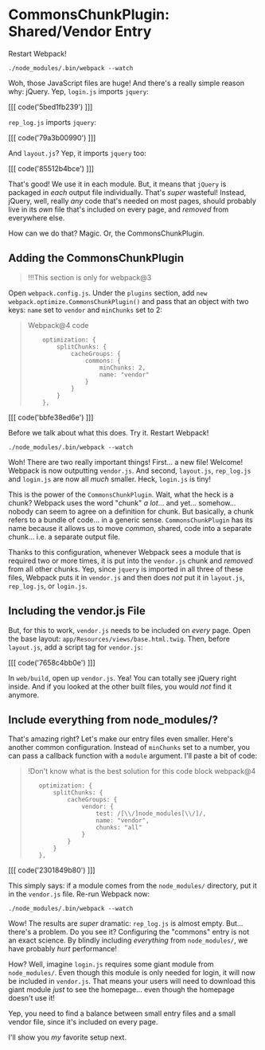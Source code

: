 # CommonsChunkPlugin: Shared/Vendor Entry

Restart Webpack!

```terminal-silent
./node_modules/.bin/webpack --watch
```

Woh, those JavaScript files are huge! And there's a really simple reason why:
jQuery. Yep, `login.js` imports `jquery`:

[[[ code('5bed1fb239') ]]]

`rep_log.js` imports `jquery`:

[[[ code('79a3b00990') ]]]

And `layout.js`? Yep, it imports `jquery` too:

[[[ code('85512b4bce') ]]]

That's good! We use it in each module. But, it means that `jQuery` is packaged in
*each* output file individually. That's *super* wasteful! Instead, jQuery, well,
really *any* code that's needed on most pages, should probably live in its *own*
file that's included on every page, and *removed* from everywhere else.

How can we do that? Magic. Or, the CommonsChunkPlugin.

## Adding the CommonsChunkPlugin

>!!!This section is only for webpack@3

Open `webpack.config.js`. Under the `plugins` section, add
`new webpack.optimize.CommonsChunkPlugin()` and pass that an object with two keys:
`name` set to `vendor` and `minChunks` set to 2:

> Webpack@4 code
> ```
>     optimization: {
>         splitChunks: {
>             cacheGroups: {
>                 commons: {
>                     minChunks: 2,
>                     name: "vendor"
>                 }
>             }
>         }
>     },
> ```

[[[ code('bbfe38ed6e') ]]]

Before we talk about what this does. Try it. Restart Webpack!

```terminal-silent
./node_modules/.bin/webpack --watch
```

Woh! There are two really important things! First... a new file! Welcome! Webpack
is now outputting `vendor.js`. And second, `layout.js`, `rep_log.js` and `login.js`
are now all *much* smaller. Heck, `login.js` is tiny!

This is the power of the `CommonsChunkPlugin`. Wait, what the heck is a chunk?
Webpack uses the word "chunk" *a lot*... and yet... somehow... nobody can seem to
agree on a definition for chunk. But basically, a chunk refers to a bundle of code...
in a generic sense. `CommonsChunkPlugin` has its name because it allows us to move
*common*, shared, code into a separate chunk... i.e. a separate output file.

Thanks to this configuration, whenever Webpack sees a module that is required two
or more times, it is put into the `vendor.js` chunk and *removed* from all other
chunks. Yep, since `jquery` is imported in all three of these files, Webpack puts
it in `vendor.js` and then does *not* put it in `layout.js`, `rep_log.js`, or `login.js`.

## Including the vendor.js File

But, for this to work, `vendor.js` needs to be included on *every* page. Open the
base layout: `app/Resources/views/base.html.twig`. Then, before `layout.js`, add
a script tag for `vendor.js`:

[[[ code('7658c4bb0e') ]]]

In `web/build`, open up `vendor.js`. Yea! You can totally see jQuery right inside.
And if you looked at the other built files, you would *not* find it anymore.

## Include everything from node_modules/?

That's amazing right? Let's make our entry files even smaller. Here's another
common configuration. Instead of `minChunks` set to a number, you can pass a callback
function with a `module` argument. I'll paste a bit of code:

>!Don't know what is the best solution for this code block webpack@4
>```
>    optimization: {
>        splitChunks: {
>            cacheGroups: {
>                vendor: {
>                    test: /[\\/]node_modules[\\/]/,
>                    name: "vendor",
>                    chunks: "all"
>                }
>            }
>        }
>    },
>```

[[[ code('2301849b80') ]]]

This simply says: if a module comes from the `node_modules/` directory, put it in
the `vendor.js` file. Re-run Webpack now:

```terminal-silent
./node_modules/.bin/webpack --watch
```

Wow! The results are *super* dramatic: `rep_log.js` is almost empty. But... there's
a problem. Do you see it? Configuring the "commons" entry is not an exact science.
By blindly including *everything* from `node_modules/`, we have probably *hurt*
performance!

How? Well, imagine `login.js` requires some giant module from `node_modules/`. Even
though this module is only needed for login, it will now be included in `vendor.js`.
That means your users will need to download this giant module *just* to see the homepage...
even though the homepage doesn't use it!

Yep, you need to find a balance between small entry files and a small vendor file,
since it's included on every page.

I'll show you *my* favorite setup next.
